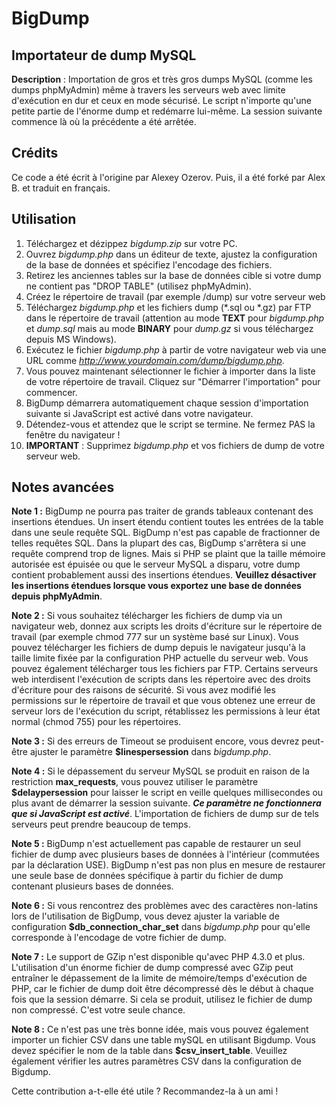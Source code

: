 # BigDump

## Importateur de dump MySQL

**Description** : Importation de gros et très gros dumps MySQL (comme les dumps phpMyAdmin) même à travers les serveurs web avec limite d'exécution en dur et ceux en mode sécurisé. Le script n'importe qu'une petite partie de l'énorme dump et redémarre lui-même. La session suivante commence là où la précédente a été arrêtée.

## Crédits

Ce code a été écrit à l'origine par Alexey Ozerov.
Puis, il a été forké par Alex B. et traduit en français.

## Utilisation

1. Téléchargez et dézippez _bigdump.zip_ sur votre PC.
2. Ouvrez _bigdump.php_ dans un éditeur de texte, ajustez la configuration de la base de données et spécifiez l'encodage des fichiers.
3. Retirez les anciennes tables sur la base de données cible si votre dump ne contient pas "DROP TABLE" (utilisez phpMyAdmin).
4. Créez le répertoire de travail (par exemple /dump) sur votre serveur web
5. Téléchargez _bigdump.php_ et les fichiers dump (*.sql ou *.gz) par FTP dans le répertoire de travail (attention au mode **TEXT** pour _bigdump.php_ et _dump.sql_ mais au mode **BINARY** pour _dump.gz_ si vous téléchargez depuis MS Windows).
6. Exécutez le fichier _bigdump.php_ à partir de votre navigateur web via une URL comme _http://www.yourdomain.com/dump/bigdump.php_.
7. Vous pouvez maintenant sélectionner le fichier à importer dans la liste de votre répertoire de travail. Cliquez sur "Démarrer l'importation" pour commencer.
8. BigDump démarrera automatiquement chaque session d'importation suivante si JavaScript est activé dans votre navigateur.
9. Détendez-vous et attendez que le script se termine. Ne fermez PAS la fenêtre du navigateur !
10. **IMPORTANT** : Supprimez _bigdump.php_ et vos fichiers de dump de votre serveur web.

## Notes avancées

**Note 1 :** BigDump ne pourra pas traiter de grands tableaux contenant des insertions étendues. Un insert étendu contient toutes les entrées de la table dans une seule requête SQL. BigDump n'est pas capable de fractionner de telles requêtes SQL. Dans la plupart des cas, BigDump s'arrêtera si une requête comprend trop de lignes. Mais si PHP se plaint que la taille mémoire autorisée est épuisée ou que le serveur MySQL a disparu, votre dump contient probablement aussi des insertions étendues. **Veuillez désactiver les insertions étendues lorsque vous exportez une base de données depuis phpMyAdmin**.

**Note 2 :** Si vous souhaitez télécharger les fichiers de dump via un navigateur web, donnez aux scripts les droits d'écriture sur le répertoire de travail (par exemple chmod 777 sur un système basé sur Linux). Vous pouvez télécharger les fichiers de dump depuis le navigateur jusqu'à la taille limite fixée par la configuration PHP actuelle du serveur web. Vous pouvez également télécharger tous les fichiers par FTP. Certains serveurs web interdisent l'exécution de scripts dans les répertoire avec des droits d'écriture pour des raisons de sécurité. Si vous avez modifié les permissions sur le répertoire de travail et que vous obtenez une erreur de serveur lors de l'exécution du script, rétablissez les permissions à leur état normal (chmod 755) pour les répertoires.

**Note 3 :** Si des erreurs de Timeout se produisent encore, vous devrez peut-être ajuster le paramètre **$linespersession** dans _bigdump.php_.

**Note 4 :** Si le dépassement du serveur MySQL se produit en raison de la restriction **max_requests**, vous pouvez utiliser le paramètre **$delaypersession** pour laisser le script en veille quelques millisecondes ou plus avant de démarrer la session suivante. **_Ce paramètre ne fonctionnera que si JavaScript est activé_**. L'importation de fichiers de dump sur de tels serveurs peut prendre beaucoup de temps.

**Note 5 :** BigDump n'est actuellement pas capable de restaurer un seul fichier de dump avec plusieurs bases de données à l'intérieur (commutées par la déclaration USE). BigDump n'est pas non plus en mesure de restaurer une seule base de données spécifique à partir du fichier de dump contenant plusieurs bases de données.

**Note 6 :** Si vous rencontrez des problèmes avec des caractères non-latins lors de l'utilisation de BigDump, vous devez ajuster la variable de configuration **$db_connection_char_set** dans _bigdump.php_ pour qu'elle corresponde à l'encodage de votre fichier de dump.

**Note 7 :** Le support de GZip n'est disponible qu'avec PHP 4.3.0 et plus. L'utilisation d'un énorme fichier de dump compressé avec GZip peut entraîner le dépassement de la limite de mémoire/temps d'exécution de PHP, car le fichier de dump doit être décompressé dès le début à chaque fois que la session démarre. Si cela se produit, utilisez le fichier de dump non compressé. C'est votre seule chance.

**Note 8 :** Ce n'est pas une très bonne idée, mais vous pouvez également importer un fichier CSV dans une table mySQL en utilisant Bigdump. Vous devez spécifier le nom de la table dans **$csv_insert_table**. Veuillez également vérifier les autres paramètres CSV dans la configuration de Bigdump.

Cette contribution a-t-elle été utile ? Recommandez-la à un ami !
